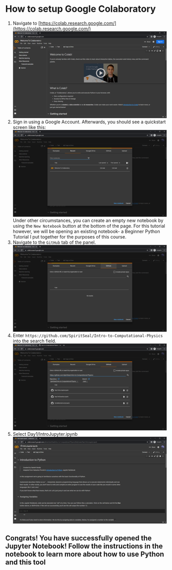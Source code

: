 # How to setup Google Colaboratory

1. Navigate to [https://colab.research.google.com/](https://colab.research.google.com/)
![1668617863548](image/colaboratorySetup/1668617863548.png)
2. Sign in using a Google Account. Afterwards, you should see a quickstart screen like this:
![1668617997046](image/colaboratorySetup/1668617997046.png)
Under other circumstances, you can create an empty new notebook by using the `New Notebook` button at the bottom of the page. For this tutorial however, we will be opening an existing notebook- a Beginner Python Tutorial I put together for the purposes of this course.
3. Navigate to the `GitHub` tab of the panel.
![1668618040711](image/colaboratorySetup/1668618040711.png)
4. Enter `https://github.com/SpiritSeal/Intro-to-Computational-Physics` into the search field.
![1668618510793](image/colaboratorySetup/1668618510793.png)
5. Select Day1/IntroJupyter.ipynb
![1668618583117](image/colaboratorySetup/1668618583117.png)

## Congrats! You have successfully opened the Jupyter Notebook! Follow the instructions in the notebook to learn more about how to use Python and this tool
